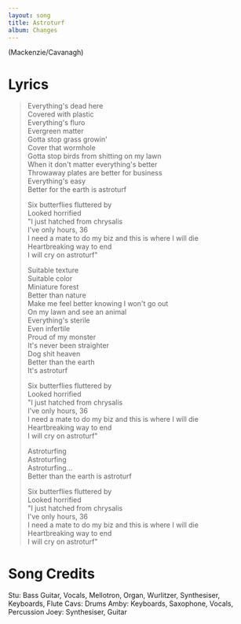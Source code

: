 ```yaml
---
layout: song
title: Astroturf
album: Changes
---
```


(Mackenzie/Cavanagh)

# Lyrics

> Everything's dead here  
> Covered with plastic  
> Everything's fluro  
> Evergreen matter  
> Gotta stop grass growin'  
> Cover that wormhole  
> Gotta stop birds from shitting on my lawn  
> When it don't matter everything's better  
> Throwaway plates are better for business  
> Everything's easy  
> Better for the earth is astroturf  
>  
> Six butterflies fluttered by  
> Looked horrified  
> "I just hatched from chrysalis  
> I've only hours, 36  
> I need a mate to do my biz and this is where I will die  
> Heartbreaking way to end  
> I will cry on astroturf"  
>  
> Suitable texture  
> Suitable color  
> Miniature forest  
> Better than nature  
> Make me feel better knowing I won't go out  
> On my lawn and see an animal  
> Everything's sterile  
> Even infertile  
> Proud of my monster  
> It's never been straighter  
> Dog shit heaven  
> Better than the earth  
> It's astroturf  
>  
> Six butterflies fluttered by  
> Looked horrified  
> "I just hatched from chrysalis  
> I've only hours, 36  
> I need a mate to do my biz and this is where I will die  
> Heartbreaking way to end  
> I will cry on astroturf"  
>  
> Astroturfing  
> Astroturfing  
> Astroturfing...  
> Better than the earth is astroturf  
>  
> Six butterflies fluttered by  
> Looked horrified  
> "I just hatched from chrysalis  
> I've only hours, 36  
> I need a mate to do my biz and this is where I will die  
> Heartbreaking way to end  
> I will cry on astroturf"  

# Song Credits

Stu: Bass Guitar, Vocals, Mellotron, Organ, Wurlitzer, Synthesiser, Keyboards, Flute
Cavs: Drums
Amby: Keyboards, Saxophone, Vocals, Percussion
Joey: Synthesiser, Guitar

